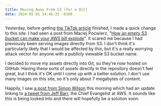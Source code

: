 ```yaml
---
title: Moving Away From S3 (for a Bit)
date: 2024-05-01 14:46:33 -0300
---
```


Yesterday, before getting [the TikTok article](https://anderegg.ca/2024/04/30/trying-to-understand-the-tiktok-ban) finished, I made a quick change to this site. I had seen a post from Maciej Pocwierz, "[How an empty S3 bucket can make your AWS bill explode](https://medium.com/@maciej.pocwierz/how-an-empty-s3-bucket-can-make-your-aws-bill-explode-934a383cb8b1)". It scared me because I had previously been serving images directly from S3. I don't think it's particularly likely that I would be affected by this, but it's a really worrying attack vector for anyone with a publicly viewable S3 bucket name.

I decided to move my assets directly into Git, so they're now hosted on GitHub. Having these sorts of assets directly in the repository doesn't feel great, but I think it's OK until I come up with a better solution. I don't use many images on this site, so it's only about 7 megabytes of content.

Happily, I saw [a post from Simon Wilson](https://simonwillison.net/2024/Apr/30/how-an-empty-s3-bucket-can-make-your-aws-bill-explode/) this morning which had an update linking to [a tweet from Jeff Barr](https://twitter.com/jeffbarr/status/1785386554372042890), the Chief Evangelist at AWS. It sounds like this is being looked into and there will hopefully be a solution soon.
